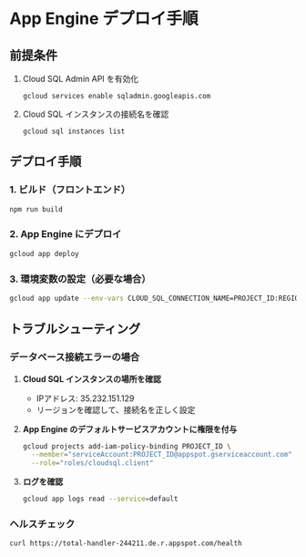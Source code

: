 # App Engine デプロイ手順

## 前提条件
1. Cloud SQL Admin API を有効化
   ```
   gcloud services enable sqladmin.googleapis.com
   ```

2. Cloud SQL インスタンスの接続名を確認
   ```
   gcloud sql instances list
   ```

## デプロイ手順

### 1. ビルド（フロントエンド）
```bash
npm run build
```

### 2. App Engine にデプロイ
```bash
gcloud app deploy
```

### 3. 環境変数の設定（必要な場合）
```bash
gcloud app update --env-vars CLOUD_SQL_CONNECTION_NAME=PROJECT_ID:REGION:INSTANCE_NAME
```

## トラブルシューティング

### データベース接続エラーの場合

1. **Cloud SQL インスタンスの場所を確認**
   - IPアドレス: 35.232.151.129
   - リージョンを確認して、接続名を正しく設定

2. **App Engine のデフォルトサービスアカウントに権限を付与**
   ```bash
   gcloud projects add-iam-policy-binding PROJECT_ID \
     --member="serviceAccount:PROJECT_ID@appspot.gserviceaccount.com" \
     --role="roles/cloudsql.client"
   ```

3. **ログを確認**
   ```bash
   gcloud app logs read --service=default
   ```

### ヘルスチェック
```bash
curl https://total-handler-244211.de.r.appspot.com/health
```